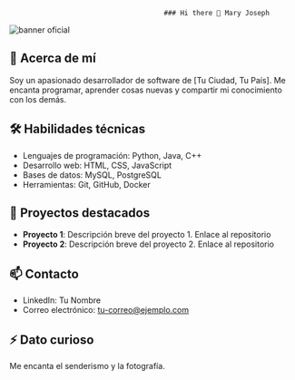                                           ### Hi there 👋 Mary Joseph

![banner oficial](https://github.com/Emjey25/Emjey25/assets/110546904/654729fb-fc5b-40ba-9a81-ad5c5547b8e7)

## 🚀 Acerca de mí
Soy un apasionado desarrollador de software de [Tu Ciudad, Tu País]. Me encanta programar, aprender cosas nuevas y compartir mi conocimiento con los demás.

## 🛠️ Habilidades técnicas
- Lenguajes de programación: Python, Java, C++
- Desarrollo web: HTML, CSS, JavaScript
- Bases de datos: MySQL, PostgreSQL
- Herramientas: Git, GitHub, Docker

## 🎯 Proyectos destacados
- **Proyecto 1**: Descripción breve del proyecto 1. Enlace al repositorio
- **Proyecto 2**: Descripción breve del proyecto 2. Enlace al repositorio

## 📫 Contacto
- LinkedIn: Tu Nombre
- Correo electrónico: tu-correo@ejemplo.com

## ⚡ Dato curioso
Me encanta el senderismo y la fotografía.
